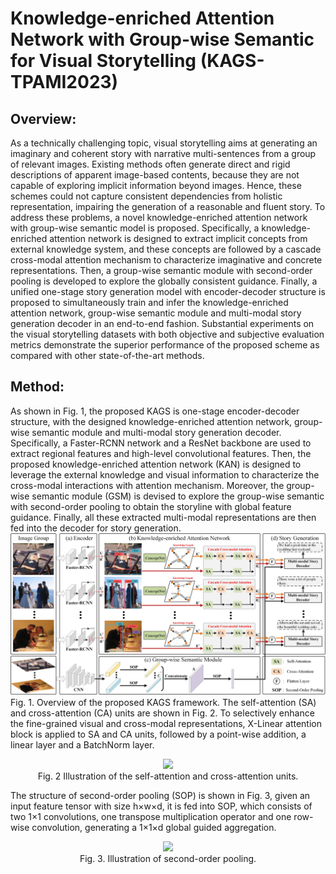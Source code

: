 # Knowledge-enriched Attention Network with Group-wise Semantic for Visual Storytelling (KAGS-TPAMI2023)
## Overview:
As a technically challenging topic, visual storytelling aims at generating an imaginary and coherent story with narrative multi-sentences from a group of relevant images. Existing methods often generate direct and rigid descriptions of apparent image-based contents, because they are not capable of exploring implicit information beyond images. Hence, these schemes could not capture consistent dependencies from holistic representation, impairing the generation of a reasonable and fluent story. To address these problems, a novel knowledge-enriched attention network with group-wise semantic model is proposed. Specifically, a knowledge-enriched attention network is designed to extract implicit concepts from external knowledge system, and these concepts are followed by a cascade cross-modal attention mechanism to characterize imaginative and concrete representations. Then, a group-wise semantic module with second-order pooling is developed to explore the globally consistent guidance. Finally, a unified one-stage story generation model with encoder-decoder structure is proposed to simultaneously train and infer the knowledge-enriched attention network, group-wise semantic module and multi-modal story generation decoder in an end-to-end fashion. Substantial experiments on the visual storytelling datasets with both objective and subjective evaluation metrics demonstrate the superior performance of the proposed scheme as compared with other state-of-the-art methods.
## Method:
As shown in Fig. 1, the proposed KAGS is one-stage encoder-decoder structure, with the designed knowledge-enriched attention network, group-wise semantic module and multi-modal story generation decoder. Specifically, a Faster-RCNN network and a ResNet backbone are used to extract regional features and high-level convolutional features. Then, the proposed knowledge-enriched attention network (KAN) is designed to leverage the external knowledge and visual information to characterize the cross-modal interactions with attention mechanism. Moreover, the group-wise semantic module (GSM) is devised to explore the group-wise semantic with second-order pooling to obtain the storyline with global feature guidance. Finally, all these extracted multi-modal representations are then fed into the decoder for story generation.
![pipeline](https://github.com/Tongji-MIC-Lab/KAGS/blob/main/maps/fig1.jpg)
Fig. 1. Overview of the proposed KAGS framework.
The self-attention (SA) and cross-attention (CA) units are shown in Fig. 2. To selectively enhance the fine-grained visual and cross-modal representations, X-Linear attention block is applied to SA and CA units, followed by a point-wise addition, a linear layer and a BatchNorm layer.
<p align="center">
<image src="maps/fig2.jpg" width="350">
<br/><font>Fig. 2 Illustration of the self-attention and cross-attention units.</font>
</p>
 
The structure of second-order pooling (SOP) is shown in Fig. 3, given an input feature tensor with size h×w×d, it is fed into SOP, which consists of two 1×1 convolutions, one transpose multiplication operator and one row-wise convolution, generating a 1×1×d global guided aggregation.
<p align="center">
<image src="maps/fig3.jpg" width="350">
<br/><font>Fig. 3. Illustration of second-order pooling.</font>
</p>
